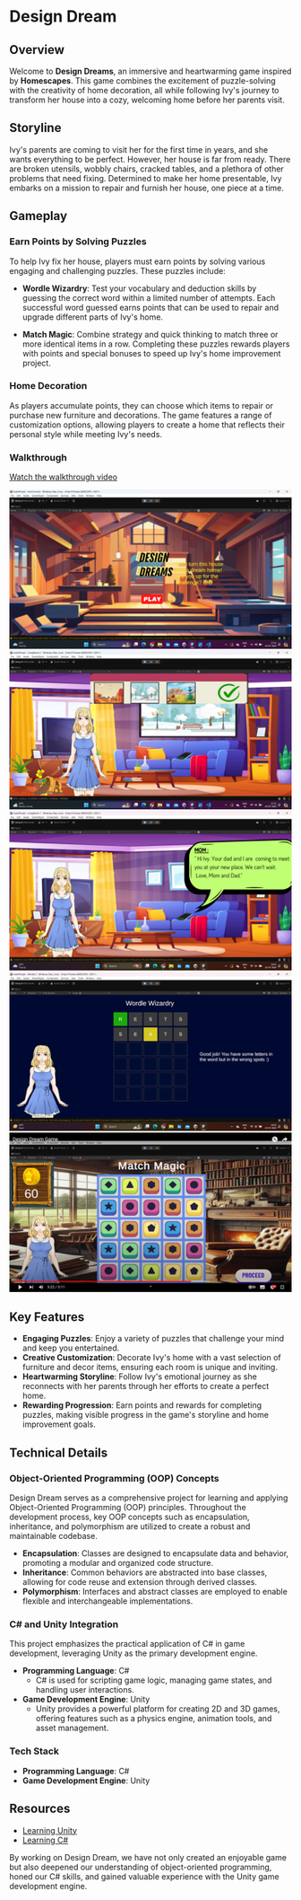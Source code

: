 # Design Dream

## Overview

Welcome to **Design Dreams**, an immersive and heartwarming game inspired by **Homescapes**. This game combines the excitement of puzzle-solving with the creativity of home decoration, all while following Ivy's journey to transform her house into a cozy, welcoming home before her parents visit.

## Storyline

Ivy's parents are coming to visit her for the first time in years, and she wants everything to be perfect. However, her house is far from ready. There are broken utensils, wobbly chairs, cracked tables, and a plethora of other problems that need fixing. Determined to make her home presentable, Ivy embarks on a mission to repair and furnish her house, one piece at a time.

## Gameplay

### Earn Points by Solving Puzzles

To help Ivy fix her house, players must earn points by solving various engaging and challenging puzzles. These puzzles include:

- **Wordle Wizardry**: Test your vocabulary and deduction skills by guessing the correct word within a limited number of attempts. Each successful word guessed earns points that can be used to repair and upgrade different parts of Ivy's home.

- **Match Magic**: Combine strategy and quick thinking to match three or more identical items in a row. Completing these puzzles rewards players with points and special bonuses to speed up Ivy's home improvement project.

### Home Decoration

As players accumulate points, they can choose which items to repair or purchase new furniture and decorations. The game features a range of customization options, allowing players to create a home that reflects their personal style while meeting Ivy's needs.

### Walkthrough

[Watch the walkthrough video](https://youtu.be/ee0m1sj10mU?si=jxq9xzwLz5aN0XXQ)



![game](dd1.png)
![game](dd2.png)
![game](dd3.png)
![game](wordle1.png)
![game](match1.png)


## Key Features

- **Engaging Puzzles**: Enjoy a variety of puzzles that challenge your mind and keep you entertained.
- **Creative Customization**: Decorate Ivy's home with a vast selection of furniture and decor items, ensuring each room is unique and inviting.
- **Heartwarming Storyline**: Follow Ivy's emotional journey as she reconnects with her parents through her efforts to create a perfect home.
- **Rewarding Progression**: Earn points and rewards for completing puzzles, making visible progress in the game's storyline and home improvement goals.

## Technical Details

### Object-Oriented Programming (OOP) Concepts

Design Dream serves as a comprehensive project for learning and applying Object-Oriented Programming (OOP) principles. Throughout the development process, key OOP concepts such as encapsulation, inheritance, and polymorphism are utilized to create a robust and maintainable codebase.

- **Encapsulation**: Classes are designed to encapsulate data and behavior, promoting a modular and organized code structure.
- **Inheritance**: Common behaviors are abstracted into base classes, allowing for code reuse and extension through derived classes.
- **Polymorphism**: Interfaces and abstract classes are employed to enable flexible and interchangeable implementations.

### C# and Unity Integration

This project emphasizes the practical application of C# in game development, leveraging Unity as the primary development engine.

- **Programming Language**: C#
  - C# is used for scripting game logic, managing game states, and handling user interactions.
- **Game Development Engine**: Unity
  - Unity provides a powerful platform for creating 2D and 3D games, offering features such as a physics engine, animation tools, and asset management.

### Tech Stack

- **Programming Language**: C#
- **Game Development Engine**: Unity


## Resources

- [Learning Unity](https://docs.unity3d.com/Manual/index.html)
- [Learning C#](https://docs.microsoft.com/en-us/dotnet/csharp/)

By working on Design Dream, we have not only created an enjoyable game but also deepened our understanding of object-oriented programming, honed our C# skills, and gained valuable experience with the Unity game development engine.
